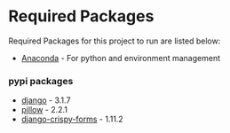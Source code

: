 # Required Packages

Required Packages for this project to run are listed below:

* [Anaconda](https://www.anaconda.com/products/individual) - For python and environment management  

### pypi packages
* [django](https://pypi.org/project/Django/) - 3.1.7
* [pillow](https://pypi.org/project/Pillow/2.2.1/) - 2.2.1
* [django-crispy-forms](https://pypi.org/project/django-crispy-forms/) - 1.11.2